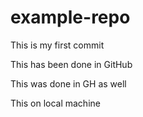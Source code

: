 # example-repo
This is my first commit

This has been done in GitHub

This was done in GH as well

This on local machine